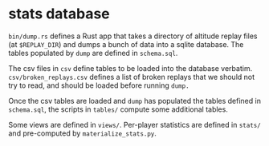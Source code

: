 # stats database


`bin/dump.rs` defines a Rust app that takes a directory of altitude replay files (at `$REPLAY_DIR`) and dumps a bunch of data into a sqlite database. The tables populated by `dump` are defined in `schema.sql`.

The csv files in `csv` define tables to be loaded into the database verbatim. `csv/broken_replays.csv` defines a list of broken replays that we should not try to read, and should be loaded before running `dump.`

Once the csv tables are loaded and `dump` has populated the tables defined in `schema.sql`, the scripts in `tables/` compute some additional tables.

Some views are defined in `views/`. Per-player statistics are defined in `stats/` and pre-computed by `materialize_stats.py`.
